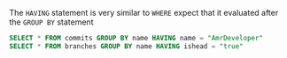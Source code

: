 The `HAVING` statement is very similar to `WHERE` expect that it evaluated after the `GROUP BY` statement

```sql
SELECT * FROM commits GROUP BY name HAVING name = "AmrDeveloper"
SELECT * FROM branches GROUP BY name HAVING ishead = "true"
``` 